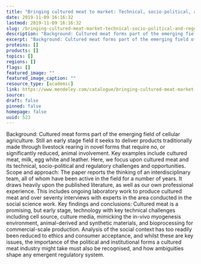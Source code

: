 ```yaml
---
title: "Bringing cultured meat to market: Technical, socio-political, and regulatory challenges in cellular agriculture"
date: 2019-11-09 16:16:32
lastmod: 2019-11-09 16:16:32
slug: /bringing-cultured-meat-market-technical-socio-political-and-regulatory-challenges-cellular
description: "Background: Cultured meat forms part of the emerging field of cellular agriculture. Still an early stage field it seeks to deliver products traditionally made through livestock rearing in novel forms that require no, or significantly reduced, animal involvement. Key examples include cultured meat, milk, egg white and leather. Here, we focus upon cultured meat and its technical, socio-political and regulatory challenges and opportunities. Scope and approach: The paper reports the thinking of an interdisciplinary team, all of whom have been active in the field for a number of years."
excerpt: "Background: Cultured meat forms part of the emerging field of cellular agriculture. Still an early stage field it seeks to deliver products traditionally made through livestock rearing in novel forms that require no, or significantly reduced, animal involvement. Key examples include cultured meat, milk, egg white and leather. Here, we focus upon cultured meat and its technical, socio-political and regulatory challenges and opportunities. Scope and approach: The paper reports the thinking of an interdisciplinary team, all of whom have been active in the field for a number of years."
proteins: []
products: []
topics: []
regions: []
flags: []
featured_image: ""
featured_image_caption: ""
resource_type: [academic]
link: https://www.mendeley.com/catalogue/bringing-cultured-meat-market-technical-sociopolitical-regulatory-challenges-cellular-agriculture/
source: 
draft: false
pinned: false
homepage: false
uuid: 523
---
```

Background: Cultured meat forms part of the emerging field of cellular
agriculture. Still an early stage field it seeks to deliver products
traditionally made through livestock rearing in novel forms that require
no, or significantly reduced, animal involvement. Key examples include
cultured meat, milk, egg white and leather. Here, we focus upon cultured
meat and its technical, socio-political and regulatory challenges and
opportunities. Scope and approach: The paper reports the thinking of an
interdisciplinary team, all of whom have been active in the field for a
number of years. It draws heavily upon the published literature, as well
as our own professional experience. This includes ongoing laboratory
work to produce cultured meat and over seventy interviews with experts
in the area conducted in the social science work. Key findings and
conclusions: Cultured meat is a promising, but early stage, technology
with key technical challenges including cell source, culture media,
mimicking the in-vivo myogenesis environment, animal-derived and
synthetic materials, and bioprocessing for commercial-scale production.
Analysis of the social context has too readily been reduced to ethics
and consumer acceptance, and whilst these are key issues, the importance
of the political and institutional forms a cultured meat industry might
take must also be recognised, and how ambiguities shape any emergent
regulatory system.
